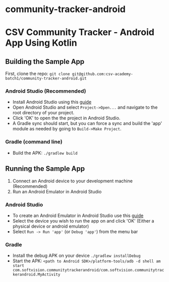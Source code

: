 # community-tracker-android

CSV Community Tracker - Android App Using Kotlin
====================================================

## Building the Sample App

First, clone the repo:
`git clone git@github.com:csv-academy-batch1/community-tracker-android.git`

### Android Studio (Recommended)

* Install Android Studio using this [guide](https://developer.android.com/studio/install)
* Open Android Studio and select `Project->Open...` and navigate to the root directory of your project.
* Click 'OK' to open the the project in Android Studio.
* A Gradle sync should start, but you can force a sync and build the 'app' module as needed by going to `Build->Make Project`.

### Gradle (command line)

* Build the APK: `./gradlew build`

## Running the Sample App

1. Connect an Android device to your development machine (Recommended)
2. Run an Android Emulator in Android Studio

### Android Studio

* To create an Android Emulator in Android Studio use this [guide](https://developer.android.com/studio/run/managing-avds#createavd)
* Select the device you wish to run the app on and click 'OK' (Either a physical device or android emulator)
* Select `Run -> Run 'app'` (or `Debug 'app'`) from the menu bar

### Gradle

* Install the debug APK on your device `./gradlew installDebug`
* Start the APK: `<path to Android SDK>/platform-tools/adb -d shell am start com.softvision.communitytrackerandroid/com.softvision.communitytrackerandroid.MyActivity`
